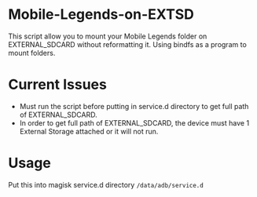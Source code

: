 # Mobile-Legends-on-EXTSD

This script allow you to mount your Mobile Legends folder on EXTERNAL_SDCARD without reformatting it.
Using bindfs as a program to mount folders.

# Current Issues

- Must run the script before putting in service.d directory to get full path of EXTERNAL_SDCARD.
- In order to get full path of EXTERNAL_SDCARD, the device must have 1 External Storage attached or it will not run.

# Usage

Put this into magisk service.d directory
`/data/adb/service.d`

